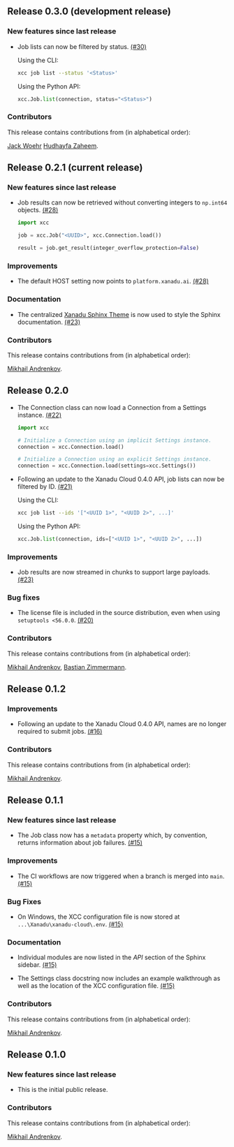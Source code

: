 ## Release 0.3.0 (development release)

### New features since last release

* Job lists can now be filtered by status.
  [(#30)](https://github.com/XanaduAI/xanadu-cloud-client/pull/30)

  Using the CLI:

  ```bash
  xcc job list --status '<Status>'
  ```

  Using the Python API:

  ```python
  xcc.Job.list(connection, status="<Status>")
  ```


### Contributors

This release contains contributions from (in alphabetical order):

[Jack Woehr](https://githup.com/jwoehr)
[Hudhayfa Zaheem](https://github.com/HudZah).

## Release 0.2.1 (current release)

### New features since last release

* Job results can now be retrieved without converting integers to `np.int64` objects.
  [(#28)](https://github.com/XanaduAI/xanadu-cloud-client/pull/28)

  ```python
  import xcc

  job = xcc.Job("<UUID>", xcc.Connection.load())

  result = job.get_result(integer_overflow_protection=False)
  ```

### Improvements

* The default HOST setting now points to `platform.xanadu.ai`.
  [(#28)](https://github.com/XanaduAI/xanadu-cloud-client/pull/28)

### Documentation

* The centralized [Xanadu Sphinx Theme](https://github.com/XanaduAI/xanadu-sphinx-theme)
  is now used to style the Sphinx documentation.
  [(#23)](https://github.com/XanaduAI/xanadu-cloud-client/pull/23)

### Contributors

This release contains contributions from (in alphabetical order):

[Mikhail Andrenkov](https://github.com/Mandrenkov).

## Release 0.2.0

* The Connection class can now load a Connection from a Settings instance.
  [(#22)](https://github.com/XanaduAI/xanadu-cloud-client/pull/22)

  ```python
  import xcc

  # Initialize a Connection using an implicit Settings instance.
  connection = xcc.Connection.load()

  # Initialize a Connection using an explicit Settings instance.
  connection = xcc.Connection.load(settings=xcc.Settings())
  ```

* Following an update to the Xanadu Cloud 0.4.0 API, job lists can now be filtered by ID.
  [(#21)](https://github.com/XanaduAI/xanadu-cloud-client/pull/21)

  Using the CLI:

  ```bash
  xcc job list --ids '["<UUID 1>", "<UUID 2>", ...]'
  ```

  Using the Python API:

  ```python
  xcc.Job.list(connection, ids=["<UUID 1>", "<UUID 2>", ...])
  ```

### Improvements

* Job results are now streamed in chunks to support large payloads.
  [(#23)](https://github.com/XanaduAI/xanadu-cloud-client/pull/23)

### Bug fixes

* The license file is included in the source distribution, even when using `setuptools <56.0.0`.
  [(#20)](https://github.com/XanaduAI/xanadu-cloud-client/pull/20)

### Contributors

This release contains contributions from (in alphabetical order):

[Mikhail Andrenkov](https://github.com/Mandrenkov), [Bastian Zimmermann](https://github.com/BastianZim).

## Release 0.1.2

### Improvements

* Following an update to the Xanadu Cloud 0.4.0 API, names are no longer required to submit jobs.
  [(#16)](https://github.com/XanaduAI/xanadu-cloud-client/pull/16)

### Contributors

This release contains contributions from (in alphabetical order):

[Mikhail Andrenkov](https://github.com/Mandrenkov).

## Release 0.1.1

### New features since last release

* The Job class now has a `metadata` property which, by convention, returns
  information about job failures.
  [(#15)](https://github.com/XanaduAI/xanadu-cloud-client/pull/15)

### Improvements

* The CI workflows are now triggered when a branch is merged into `main`.
  [(#15)](https://github.com/XanaduAI/xanadu-cloud-client/pull/15)

### Bug Fixes

* On Windows, the XCC configuration file is now stored at `...\Xanadu\xanadu-cloud\.env`.
  [(#15)](https://github.com/XanaduAI/xanadu-cloud-client/pull/15)

### Documentation

* Individual modules are now listed in the *API* section of the Sphinx sidebar.
  [(#15)](https://github.com/XanaduAI/xanadu-cloud-client/pull/15)

* The Settings class docstring now includes an example walkthrough as well as
  the location of the XCC configuration file.
  [(#15)](https://github.com/XanaduAI/xanadu-cloud-client/pull/15)

### Contributors

This release contains contributions from (in alphabetical order):

[Mikhail Andrenkov](https://github.com/Mandrenkov).

## Release 0.1.0

### New features since last release

* This is the initial public release.

### Contributors

This release contains contributions from (in alphabetical order):

[Mikhail Andrenkov](https://github.com/Mandrenkov).
